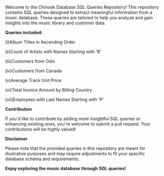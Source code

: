 Welcome to the Chinook Database SQL Queries Repository! This repository contains SQL queries designed to extract meaningful information from a music database. These queries are tailored to help you analyze and gain insights into the music library and customer data.

**Queries included:**

(i)Album Titles in Ascending Order

(ii)Count of Artists with Names Starting with 'B'

(iii)Customers from Oslo

(iv)Customers from Canada

(v)Average Track Unit Price

(vi)Total Invoice Amount by Billing Country

(vii)Employees with Last Names Starting with 'P'


**Contribution**

If you'd like to contribute by adding more insightful SQL queries or enhancing existing ones, you're welcome to submit a pull request. Your contributions will be highly valued!

**Disclaimer**

Please note that the provided queries in this repository are meant for illustrative purposes and may require adjustments to fit your specific database schema and requirements.

**Enjoy exploring the music database through SQL queries!**


